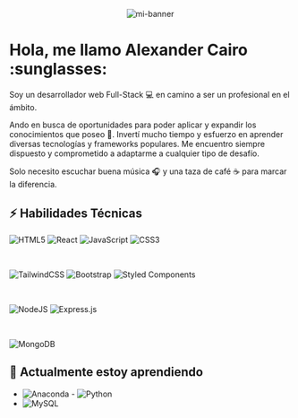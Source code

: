 <p align="center">
  <img src="https://github.com/AlexCairo/Proyectos-MERN/assets/110007148/232d5300-f0a6-41a8-a282-9bbc3d8a80d1" alt="mi-banner">
</p>

<h1>Hola, me llamo Alexander Cairo :sunglasses:</h1>

Soy un desarrollador web Full-Stack :computer: en camino a ser un profesional en el ámbito.

Ando en busca de oportunidades para poder aplicar y expandir los conocimientos que poseo :brain:. Invertí mucho tiempo y esfuerzo en aprender diversas tecnologías y frameworks populares. Me encuentro siempre dispuesto y comprometido a adaptarme a cualquier tipo de desafío.

Solo necesito escuchar buena música :headphones: y una taza de café :coffee: para marcar la diferencia.

## :zap: Habilidades Técnicas

![HTML5](https://img.shields.io/badge/html5-%23E34F26.svg?style=for-the-badge&logo=html5&logoColor=white)
![React](https://img.shields.io/badge/react-%2320232a.svg?style=for-the-badge&logo=react&logoColor=%2361DAFB)
![JavaScript](https://img.shields.io/badge/javascript-%23323330.svg?style=for-the-badge&logo=javascript&logoColor=%23F7DF1E)
![CSS3](https://img.shields.io/badge/css3-%231572B6.svg?style=for-the-badge&logo=css3&logoColor=white)

<br>

![TailwindCSS](https://img.shields.io/badge/tailwindcss-%2338B2AC.svg?style=for-the-badge&logo=tailwind-css&logoColor=white)
![Bootstrap](https://img.shields.io/badge/bootstrap-%238511FA.svg?style=for-the-badge&logo=bootstrap&logoColor=white)
![Styled Components](https://img.shields.io/badge/styled--components-DB7093?style=for-the-badge&logo=styled-components&logoColor=white)

<br>

![NodeJS](https://img.shields.io/badge/node.js-6DA55F?style=for-the-badge&logo=node.js&logoColor=white)
![Express.js](https://img.shields.io/badge/express.js-%23404d59.svg?style=for-the-badge&logo=express&logoColor=%2361DAFB)

<br>

![MongoDB](https://img.shields.io/badge/MongoDB-%234ea94b.svg?style=for-the-badge&logo=mongodb&logoColor=white)

## :open_book: Actualmente estoy aprendiendo

- ![Anaconda](https://img.shields.io/badge/Anaconda-%2344A833.svg?style=for-the-badge&logo=anaconda&logoColor=white) - ![Python](https://img.shields.io/badge/python-3670A0?style=for-the-badge&logo=python&logoColor=ffdd54)
- ![MySQL](https://img.shields.io/badge/mysql-%2300f.svg?style=for-the-badge&logo=mysql&logoColor=white)

